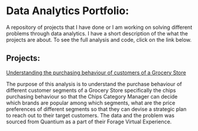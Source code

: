# Data Analytics Portfolio:

A repository of projects that I have done or I am working on solving different problems through data analytics.
I have a short description of the what the projects are about. To see the full analysis and code, click on the link below.

## Projects: 

[Understanding the purchasing behaviour of customers of a Grocery Store](https://github.com/harshit000794/Data-Analysis/blob/main/Customer_Purchase_Analysis.ipynb)

The purpose of this analysis is to understand the purchase behaviour of different customer segments of a Grocery Store specifically the chips purchasing behaviour
so that the Chips Category Manager can decide which brands are popular among which segments, what are the price preferences of different segments so that they can
devise a strategic plan to reach out to their target customers. The data and the problem was sourced from Quantium as a part of their Forage Virtual Experience.

